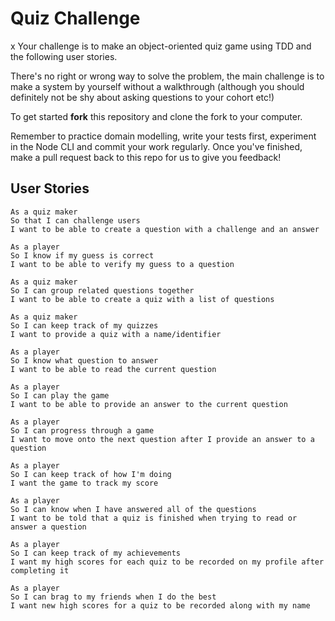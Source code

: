 # Quiz Challenge
x
Your challenge is to make an object-oriented quiz game using TDD and the following user stories.

There's no right or wrong way to solve the problem, the main challenge is to make a system by yourself without a walkthrough (although you should definitely not be shy about asking questions to your cohort etc!)

To get started **fork** this repository and clone the fork to your computer.

Remember to practice domain modelling, write your tests first, experiment in the Node CLI and commit your work regularly. Once you've finished, make a pull request back to this repo for us to give you feedback!



## User Stories

```
As a quiz maker
So that I can challenge users
I want to be able to create a question with a challenge and an answer
```

```
As a player
So I know if my guess is correct
I want to be able to verify my guess to a question
```

```
As a quiz maker
So I can group related questions together
I want to be able to create a quiz with a list of questions
```

```
As a quiz maker
So I can keep track of my quizzes
I want to provide a quiz with a name/identifier
```

```
As a player
So I know what question to answer
I want to be able to read the current question
```

```
As a player
So I can play the game
I want to be able to provide an answer to the current question
```

```
As a player
So I can progress through a game
I want to move onto the next question after I provide an answer to a question
```

```
As a player
So I can keep track of how I'm doing
I want the game to track my score
```

```
As a player
So I can know when I have answered all of the questions
I want to be told that a quiz is finished when trying to read or answer a question
```

```
As a player
So I can keep track of my achievements
I want my high scores for each quiz to be recorded on my profile after completing it
```

```
As a player
So I can brag to my friends when I do the best
I want new high scores for a quiz to be recorded along with my name
```
